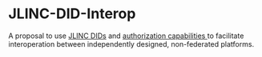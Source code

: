 # JLINC-DID-Interop

A proposal to use [JLINC DIDs](https://did-spec.jlinc.org) and [authorization capabilities ](https://w3c-ccg.github.io/zcap-ld/)to facilitate interoperation between independently designed, non-federated platforms.
